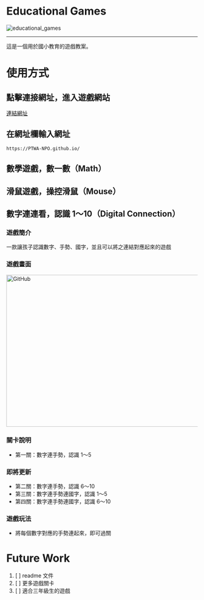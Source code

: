 # Educational Games

![educational_games](https://img.shields.io/github/v/tag/PTWA-NPO/PTWA-NPO.github.io.git)

---
這是一個用於國小教育的遊戲教案。

# 使用方式

[//]: # (TODO demo gif)

## 點擊連接網址，進入遊戲網站

[連結網址](https://PTWA-NPO.github.io/)

## 在網址欄輸入網址

[//]: # (TODO demo gif)

`https://PTWA-NPO.github.io/`


## 數學遊戲，數一數（Math）

[//]: # (TODO write game information)

## 滑鼠遊戲，操控滑鼠（Mouse）

[//]: # (TODO write game information)

## 數字連連看，認識 1～10（Digital Connection）

### 遊戲簡介

一款讓孩子認識數字、手勢、國字，並且可以將之連結對應起來的遊戲

### 遊戲畫面
<img src="https://raw.githubusercontent.com/Jesse-Jumbo/educational_games/main/digital_connection/asset/digital_connection.gif" alt="GitHub" title="Digital Connection View" width="700" height="400"/>

### 關卡說明
- 第一關：數字連手勢，認識 1～5

### 即將更新
- 第二關：數字連手勢，認識 6～10
- 第三關：數字連手勢連國字，認識 1～5
- 第四關：數字連手勢連國字，認識 6～10
  
### 遊戲玩法
- 將每個數字對應的手勢連起來，即可過關
 
# Future Work

1. [ ] readme 文件
2. [ ] 更多遊戲關卡
4. [ ] 適合三年級生的遊戲
